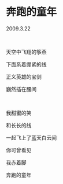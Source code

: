 # 奔跑的童年

2009.3.22

&emsp;

天空中飞翔的筝燕

下面系着绷紧的线

正义英雄的宝剑

巍然插在腰间

&emsp;

我甜蜜的笑

和长长的线

一起飞上了蓝天白云间

你可曾看见

我赤着脚

奔跑的童年

